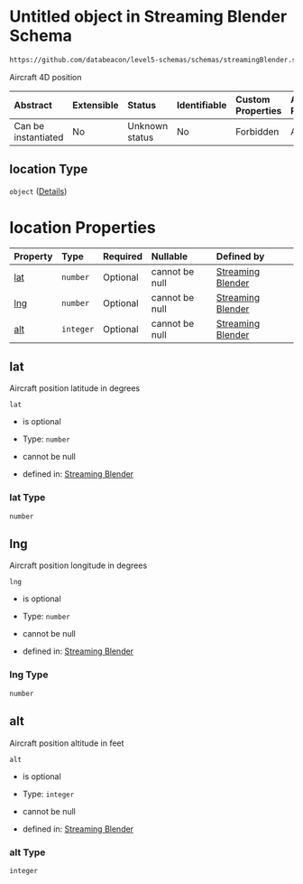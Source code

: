 # Untitled object in Streaming Blender Schema

```txt
https://github.com/databeacon/level5-schemas/schemas/streamingBlender.schema.json#/properties/flights/properties/location
```

Aircraft 4D position

| Abstract            | Extensible | Status         | Identifiable | Custom Properties | Additional Properties | Access Restrictions | Defined In                                                                                      |
| :------------------ | :--------- | :------------- | :----------- | :---------------- | :-------------------- | :------------------ | :---------------------------------------------------------------------------------------------- |
| Can be instantiated | No         | Unknown status | No           | Forbidden         | Allowed               | none                | [streamingBlender.schema.json\*](../../out/streamingBlender.schema.json "open original schema") |

## location Type

`object` ([Details](streamingblender-properties-flight-object-properties-location.md))

# location Properties

| Property    | Type      | Required | Nullable       | Defined by                                                                                                                                                                                                                                      |
| :---------- | :-------- | :------- | :------------- | :---------------------------------------------------------------------------------------------------------------------------------------------------------------------------------------------------------------------------------------------- |
| [lat](#lat) | `number`  | Optional | cannot be null | [Streaming Blender](streamingblender-properties-flight-object-properties-location-properties-lat.md "https://github.com/databeacon/level5-schemas/schemas/streamingBlender.schema.json#/properties/flights/properties/location/properties/lat") |
| [lng](#lng) | `number`  | Optional | cannot be null | [Streaming Blender](streamingblender-properties-flight-object-properties-location-properties-lng.md "https://github.com/databeacon/level5-schemas/schemas/streamingBlender.schema.json#/properties/flights/properties/location/properties/lng") |
| [alt](#alt) | `integer` | Optional | cannot be null | [Streaming Blender](streamingblender-properties-flight-object-properties-location-properties-alt.md "https://github.com/databeacon/level5-schemas/schemas/streamingBlender.schema.json#/properties/flights/properties/location/properties/alt") |

## lat

Aircraft position latitude in degrees

`lat`

*   is optional

*   Type: `number`

*   cannot be null

*   defined in: [Streaming Blender](streamingblender-properties-flight-object-properties-location-properties-lat.md "https://github.com/databeacon/level5-schemas/schemas/streamingBlender.schema.json#/properties/flights/properties/location/properties/lat")

### lat Type

`number`

## lng

Aircraft position longitude in degrees

`lng`

*   is optional

*   Type: `number`

*   cannot be null

*   defined in: [Streaming Blender](streamingblender-properties-flight-object-properties-location-properties-lng.md "https://github.com/databeacon/level5-schemas/schemas/streamingBlender.schema.json#/properties/flights/properties/location/properties/lng")

### lng Type

`number`

## alt

Aircraft position altitude in feet

`alt`

*   is optional

*   Type: `integer`

*   cannot be null

*   defined in: [Streaming Blender](streamingblender-properties-flight-object-properties-location-properties-alt.md "https://github.com/databeacon/level5-schemas/schemas/streamingBlender.schema.json#/properties/flights/properties/location/properties/alt")

### alt Type

`integer`

